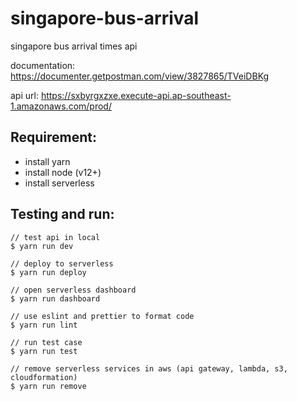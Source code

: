 # singapore-bus-arrival

singapore bus arrival times api

documentation: https://documenter.getpostman.com/view/3827865/TVeiDBKg

api url: https://sxbyrgxzxe.execute-api.ap-southeast-1.amazonaws.com/prod/

## Requirement:

- install yarn
- install node (v12+)
- install serverless

## Testing and run:

```
// test api in local
$ yarn run dev

// deploy to serverless
$ yarn run deploy

// open serverless dashboard
$ yarn run dashboard

// use eslint and prettier to format code
$ yarn run lint

// run test case
$ yarn run test

// remove serverless services in aws (api gateway, lambda, s3, cloudformation)
$ yarn run remove
```
